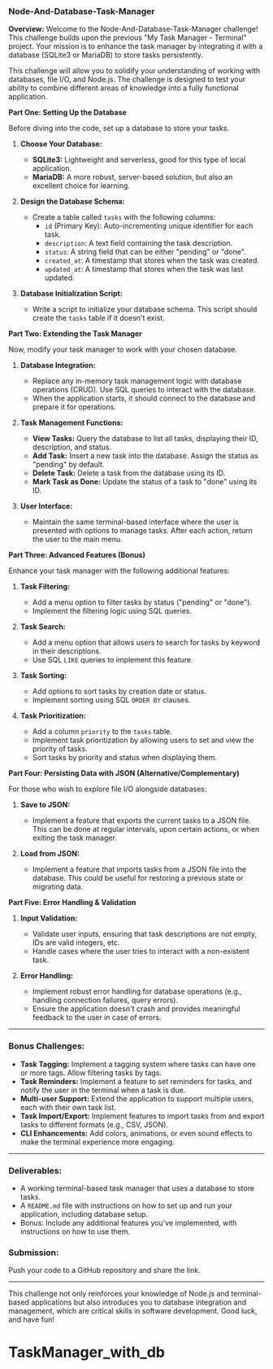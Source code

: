 ### **Node-And-Database-Task-Manager**

**Overview:**
Welcome to the Node-And-Database-Task-Manager challenge! This challenge builds upon the previous "My Task Manager - Terminal" project. Your mission is to enhance the task manager by integrating it with a database (SQLite3 or MariaDB) to store tasks persistently.

This challenge will allow you to solidify your understanding of working with databases, file I/O, and Node.js. The challenge is designed to test your ability to combine different areas of knowledge into a fully functional application.

**Part One: Setting Up the Database**

Before diving into the code, set up a database to store your tasks.

1. **Choose Your Database:**
   - **SQLite3:** Lightweight and serverless, good for this type of local application.
   - **MariaDB:** A more robust, server-based solution, but also an excellent choice for learning.

2. **Design the Database Schema:**
   - Create a table called `tasks` with the following columns:
     - `id` (Primary Key): Auto-incrementing unique identifier for each task.
     - `description`: A text field containing the task description.
     - `status`: A string field that can be either "pending" or "done".
     - `created_at`: A timestamp that stores when the task was created.
     - `updated_at`: A timestamp that stores when the task was last updated.

3. **Database Initialization Script:**
   - Write a script to initialize your database schema. This script should create the `tasks` table if it doesn't exist.

**Part Two: Extending the Task Manager**

Now, modify your task manager to work with your chosen database.

1. **Database Integration:**
   - Replace any in-memory task management logic with database operations (CRUD). Use SQL queries to interact with the database.
   - When the application starts, it should connect to the database and prepare it for operations.

2. **Task Management Functions:**
   - **View Tasks:** Query the database to list all tasks, displaying their ID, description, and status.
   - **Add Task:** Insert a new task into the database. Assign the status as "pending" by default.
   - **Delete Task:** Delete a task from the database using its ID.
   - **Mark Task as Done:** Update the status of a task to "done" using its ID.

3. **User Interface:**
   - Maintain the same terminal-based interface where the user is presented with options to manage tasks. After each action, return the user to the main menu.

**Part Three: Advanced Features (Bonus)**

Enhance your task manager with the following additional features:

1. **Task Filtering:**
   - Add a menu option to filter tasks by status ("pending" or "done").
   - Implement the filtering logic using SQL queries.

2. **Task Search:**
   - Add a menu option that allows users to search for tasks by keyword in their descriptions.
   - Use SQL `LIKE` queries to implement this feature.

3. **Task Sorting:**
   - Add options to sort tasks by creation date or status.
   - Implement sorting using SQL `ORDER BY` clauses.

4. **Task Prioritization:**
   - Add a column `priority` to the `tasks` table.
   - Implement task prioritization by allowing users to set and view the priority of tasks.
   - Sort tasks by priority and status when displaying them.

**Part Four: Persisting Data with JSON (Alternative/Complementary)**

For those who wish to explore file I/O alongside databases:

1. **Save to JSON:**
   - Implement a feature that exports the current tasks to a JSON file. This can be done at regular intervals, upon certain actions, or when exiting the task manager.
   
2. **Load from JSON:**
   - Implement a feature that imports tasks from a JSON file into the database. This could be useful for restoring a previous state or migrating data.

**Part Five: Error Handling & Validation**

1. **Input Validation:**
   - Validate user inputs, ensuring that task descriptions are not empty, IDs are valid integers, etc.
   - Handle cases where the user tries to interact with a non-existent task.

2. **Error Handling:**
   - Implement robust error handling for database operations (e.g., handling connection failures, query errors).
   - Ensure the application doesn't crash and provides meaningful feedback to the user in case of errors.

---

### **Bonus Challenges:**

- **Task Tagging:** Implement a tagging system where tasks can have one or more tags. Allow filtering tasks by tags.
- **Task Reminders:** Implement a feature to set reminders for tasks, and notify the user in the terminal when a task is due.
- **Multi-user Support:** Extend the application to support multiple users, each with their own task list.
- **Task Import/Export:** Implement features to import tasks from and export tasks to different formats (e.g., CSV, JSON).
- **CLI Enhancements:** Add colors, animations, or even sound effects to make the terminal experience more engaging.

---

### **Deliverables:**

- A working terminal-based task manager that uses a database to store tasks.
- A `README.md` file with instructions on how to set up and run your application, including database setup.
- Bonus: Include any additional features you've implemented, with instructions on how to use them.

### **Submission:**

Push your code to a GitHub repository and share the link.

---

This challenge not only reinforces your knowledge of Node.js and terminal-based applications but also introduces you to database integration and management, which are critical skills in software development. Good luck, and have fun!
# TaskManager_with_db
